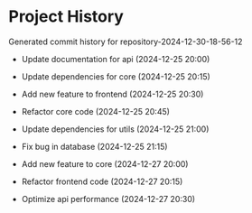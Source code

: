 # Project History

Generated commit history for repository-2024-12-30-18-56-12

- Update documentation for api (2024-12-25 20:00)

- Update dependencies for core (2024-12-25 20:15)

- Add new feature to frontend (2024-12-25 20:30)

- Refactor core code (2024-12-25 20:45)

- Update dependencies for utils (2024-12-25 21:00)

- Fix bug in database (2024-12-25 21:15)

- Add new feature to core (2024-12-27 20:00)

- Refactor frontend code (2024-12-27 20:15)

- Optimize api performance (2024-12-27 20:30)

